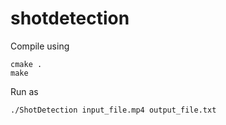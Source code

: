 # shotdetection
Compile using
```
cmake .
make
```

Run as
```
./ShotDetection input_file.mp4 output_file.txt 
```
